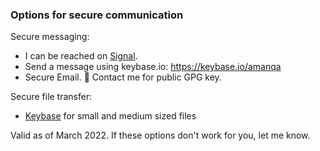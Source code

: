 
### Options for secure communication

Secure messaging: 
* I can be reached on [Signal](https://mshelton.medium.com/signal-for-beginners-c6b44f76a1f0).
* Send a message using keybase.io: https://keybase.io/amanqa
* Secure Email. 🔐 Contact me for public GPG key. 

Secure file transfer:
* [Keybase](https://keybase.io/amanqa) for small and medium sized files


Valid as of March 2022. If these options don't work for you, let me know. 
